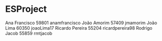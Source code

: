 # ESProject
Ana Francisco 59801 anamfrancisco
João Amorim 57409 jmamorim
João Lima 60350 joaoLima17
Ricardo Pereira 55204 ricardpereira98
Rodrigo Jacob 55859 rmtjacob

